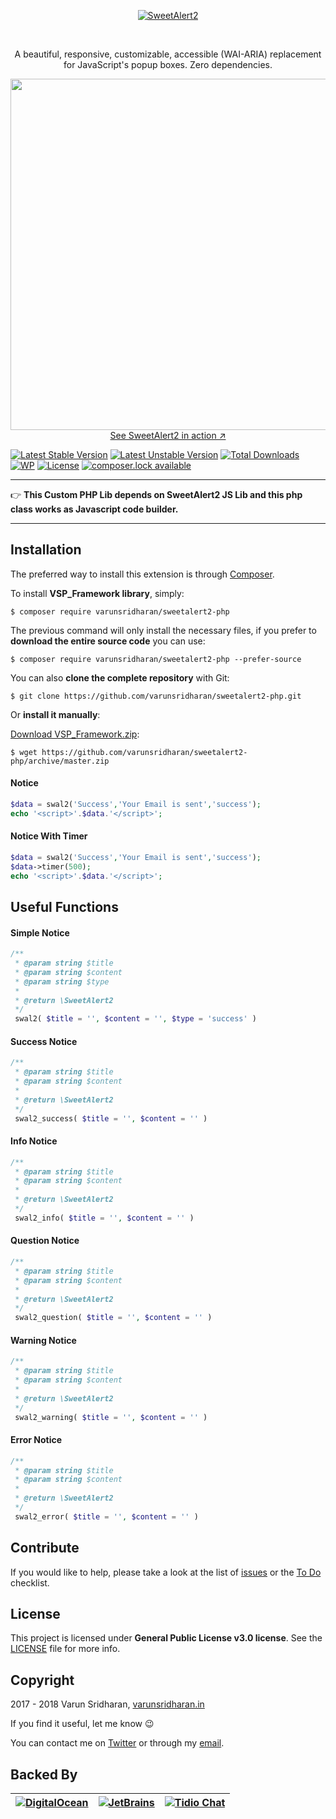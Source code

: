 <p align="center">
  <a href="https://sweetalert2.github.io/">
    <img src="https://raw.githubusercontent.com/sweetalert2/sweetalert2/master/assets/swal2-logo.png" alt="SweetAlert2">
  </a>
</p>

<br>

<p align="center">
  A beautiful, responsive, customizable, accessible (WAI-ARIA) replacement for JavaScript's popup boxes. Zero dependencies.
</p>


<p align="center">
  <a href="https://sweetalert2.github.io/">
    <img src="https://raw.github.com/sweetalert2/sweetalert2/master/assets/sweetalert2.gif" width="562"><br>
    See SweetAlert2 in action ↗
  </a>
</p>

[![Latest Stable Version][latest-stable-version-img]][latest-stable-version-link]
[![Latest Unstable Version][latest-Unstable-version-img]][latest-Unstable-version-link]
[![Total Downloads][total-downloads-img]][total-downloads-link]
[![WP][wpcs-img]][wpcs-link]
[![License][license-img]][license-link]
[![composer.lock available][composerlock-img]][composerlock-link]


---

:point_right: **This Custom PHP Lib depends on SweetAlert2 JS Lib and this php class works as Javascript code builder.**

---

## Installation
The preferred way to install this extension is through [Composer][composer].

To install **VSP_Framework library**, simply:

    $ composer require varunsridharan/sweetalert2-php

The previous command will only install the necessary files, if you prefer to **download the entire source code** you can use:

    $ composer require varunsridharan/sweetalert2-php --prefer-source

You can also **clone the complete repository** with Git:

    $ git clone https://github.com/varunsridharan/sweetalert2-php.git

Or **install it manually**:

[Download VSP_Framework.zip][downloadzip]:

    $ wget https://github.com/varunsridharan/sweetalert2-php/archive/master.zip
    
####  Notice
```php
$data = swal2('Success','Your Email is sent','success');
echo '<script>'.$data.'</script>';
```

#### Notice With Timer
```php
$data = swal2('Success','Your Email is sent','success');
$data->timer(500);
echo '<script>'.$data.'</script>';
```

Useful Functions
---

#### Simple Notice
```php
/**
 * @param string $title
 * @param string $content
 * @param string $type
 *
 * @return \SweetAlert2
 */
 swal2( $title = '', $content = '', $type = 'success' )
```

#### Success Notice
```php
/**
 * @param string $title
 * @param string $content
 *
 * @return \SweetAlert2
 */
 swal2_success( $title = '', $content = '' )
```

#### Info Notice
```php
/**
 * @param string $title
 * @param string $content
 *
 * @return \SweetAlert2
 */
 swal2_info( $title = '', $content = '' )
```

#### Question Notice
```php
/**
 * @param string $title
 * @param string $content
 *
 * @return \SweetAlert2
 */
 swal2_question( $title = '', $content = '' ) 
```

#### Warning Notice
```php
/**
 * @param string $title
 * @param string $content
 *
 * @return \SweetAlert2
 */
 swal2_warning( $title = '', $content = '' )
```

#### Error Notice
```php
/**
 * @param string $title
 * @param string $content
 *
 * @return \SweetAlert2
 */
 swal2_error( $title = '', $content = '' )
 ```

## Contribute
If you would like to help, please take a look at the list of
[issues][issues] or the [To Do](#-todo) checklist.

## License
This project is licensed under **General Public License v3.0 license**. See the [LICENSE](LICENSE) file for more info.

## Copyright
2017 - 2018 Varun Sridharan, [varunsridharan.in][website]

If you find it useful, let me know :wink:

You can contact me on [Twitter][twitter] or through my [email][email].

## Backed By
| [![DigitalOcean][do-image]][do-ref] | [![JetBrains][jb-image]][jb-ref] |  [![Tidio Chat][tidio-image]][tidio-ref] |
| --- | --- | --- |

[twitter]: https://twitter.com/varunsridharan2
[email]: mailto:varunsridharan23@gmail.com
[website]: https://varunsridharan.in
[issues]: issues/
[composer]: http://getcomposer.org/download/
[downloadzip]:https://github.com/varunsridharan/sweetalert2-php/archive/master.zip

[do-image]: https://vsp.ams3.cdn.digitaloceanspaces.com/cdn/DO_Logo_Horizontal_Blue-small.png
[jb-image]: https://vsp.ams3.cdn.digitaloceanspaces.com/cdn/phpstorm-small.png?v3
[tidio-image]: https://vsp.ams3.cdn.digitaloceanspaces.com/cdn/tidiochat-small.png
[do-ref]: https://s.svarun.in/Ef
[jb-ref]: https://www.jetbrains.com
[tidio-ref]: https://tidiochat.com

[latest-stable-version-img]: https://poser.pugx.org/varunsridharan/sweetalert2-php/version
[latest-Unstable-version-img]: https://poser.pugx.org/varunsridharan/sweetalert2-php/v/unstable
[total-downloads-img]: https://poser.pugx.org/varunsridharan/sweetalert2-php/downloads
[Latest-Unstable-version-img]: https://poser.pugx.org/varunsridharan/sweetalert2-php/v/unstable
[wpcs-img]: https://img.shields.io/badge/WordPress-Standar-1abc9c.svg
[license-img]: https://poser.pugx.org/varunsridharan/sweetalert2-php/license
[composerlock-img]: https://poser.pugx.org/varunsridharan/sweetalert2-php/composerlock

[latest-stable-version-link]: https://packagist.org/packages/varunsridharan/sweetalert2-php
[latest-Unstable-version-link]: https://packagist.org/packages/varunsridharan/sweetalert2-php
[total-downloads-link]: https://packagist.org/packages/varunsridharan/sweetalert2-php
[Latest-Unstable-Version-link]: https://packagist.org/packages/varunsridharan/sweetalert2-php
[wpcs-link]: https://github.com/WordPress-Coding-Standards/WordPress-Coding-Standards/
[license-link]: https://packagist.org/packages/varunsridharan/sweetalert2-php
[composerlock-link]: https://packagist.org/packages/varunsridharan/sweetalert2-php